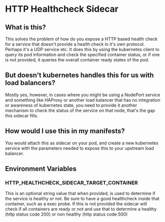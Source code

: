 # HTTP Healthcheck Sidecar

## What is this?

This solves the problem of how do you expose a HTTP based health check for a service that doesn't provide a health check in it's own protocol.
Perhaps it's a UDP service etc. It does this by using the kubernetes client to query its pod information and check the specified container status, or if one is not provided, it queries the overall container ready states of the pod.

## But doesn't kubernetes handles this for us with load balancers?

Mostly yes, however, in cases where you might be using a NodePort service and something like HAProxy or another load balancer that has no integration or awareness of kubernetes state, you need to provide it another mechanism to check the status of the service on that node, that's the gap this sidecar fills.

## How would I use this in my manifests?

You would attach this as sidecar on your pod, and create a new kubernetes service with the parameters needed to expose this to your upstream load balancer.


## Environment Variables

### HTTP_HEALTHCHECK_SIDECAR_TARGET_CONTAINER

This is an optional string value that when provided, is used to determine if the service is healthy or not. Be sure to have a good healthcheck inside that container, such as a exec probe.
If this is not provided the sidecar will check if all containers are ready or not and use that to determine a healthy (http status code 200) or non healthy (http status code 500)
